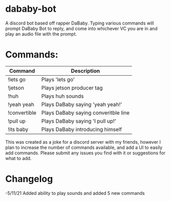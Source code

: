# dababy-bot

A discord bot based off rapper DaBaby. Typing various commands will prompt DaBaby Bot to reply, and come into whichever VC you are in and play an audio file with the prompt.

# Commands:
| Command | Description|
| -------- | ---------- |
| !lets go | Plays 'lets go' |
| !jetson | Plays jetson producer tag |
| !huh | Plays huh sounds |
| !yeah yeah | Plays DaBaby saying 'yeah yeah!' |
| !convertible | Plays DaBaby saying converitble line |
| !pull up | Plays DaBaby saying 'I pull up!' |
| !its baby | Plays DaBaby introducing himself |

This was created as a joke for a discord server with my friends, however I plan to increase the number of commands available, and add a UI to easily add commands. Please submit any issues you find with it or suggestions for what to add.

# Changelog

-5/11/21
Added ability to play sounds and added 5 new commands
